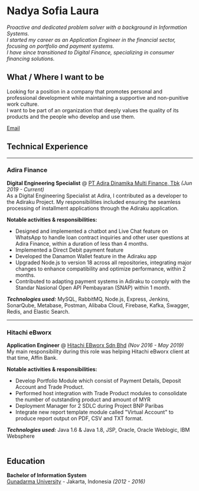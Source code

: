 # Nadya Sofia Laura

_Proactive and dedicated problem solver with a background in Information Systems._
<br> _I started my career as an Application Engineer in the financial sector, focusing on portfolio and payment systems._
<br> _I have since transitioned to Digital Finance, specializing in consumer financing solutions._ <br>

## What / Where I want to be
Looking for a position in a company that promotes personal and professional development while maintaining a supportive and non-punitive work culture. <br>
I want to be part of an organization that deeply values the quality of its products and the people who develop and use them. <br>


[Email](mailto:laurasiregaar@gmail.com) 

[//]: # (/ [LinkedIn]&#40;https://www.linkedin.com/in/sactio-swastioyono/&#41;)

[//]: # (/ [GitHub]&#40;https://github.com/sswastioyono18/&#41;)

## Technical Experience

<hr>
<h3> Adira Finance </h3>

**Digital Engineering Specialist** @ [PT Adira Dinamika Multi Finance, Tbk](https://www.adira.co.id/) _(Jun 2019 - Current)_ <br>
As a Digital Engineering Specialist at Adira, I contributed as a developer to the Adiraku Project.
My responsibilities included ensuring the seamless processing of installment applications through the Adiraku application.

<b> Notable activities & responsibilities:</b>

- Designed and implemented a chatbot and Live Chat feature on WhatsApp to handle loan contract inquiries and other user questions at Adira Finance, within a duration of less than 4 months.
- Implemented a Direct Debit payment feature
- Developed the Danamon Wallet feature in the Adiraku app
- Upgraded Node.js to version 18 across all repositories, integrating major changes to enhance compatibility and optimize performance, within 2 months.
- Contributed to adapting payment systems in Adiraku to comply with the Standar Nasional Open API Pembayaran (SNAP) within 1 month.

[//]: # (- Developed an SMS Care system to streamline user support.)
[//]: # (- Implemented Direct Debit functionality in the Adiraku application, enabling users to link their Danamon accounts for installment payments.)
[//]: # (- Developed D-Wallet, an electronic money service from Bank Danamon accessible through the Adiraku app.)
[//]: # (- Upgraded Node.js to version 18 across all repositories, integrating major changes to enhance compatibility and optimize performance.)
[//]: # (- Contributed to adapting payment systems in Adiraku to comply with Standar Nasional Open API Pembayaran &#40;SNAP&#41;.)


[//]: # (- During the COVID-19 pandemic, developed a restructuring solution for user payments.)
[//]: # (- Developed Adirapoin, a loyalty program for Adira Finance, where users earn points for timely payments, which can be redeemed for installment payments or other benefits.)
[//]: # (- Developed Adirapay, an e-wallet solution in collaboration with Kaspro.)
[//]: # (- Performed non-functional requirements analysis to ensure optimal system performance.)


**_Technologies used:_** MySQL, RabbitMQ, Node.js, Express, Jenkins, SonarQube, Metabase, Postman, Alibaba Cloud, Firebase, Kafka, Swagger, Redis,  and Elastic Search.


<hr>
<h3> Hitachi eBworx </h3>

**Application Engineer** @ [Hitachi EBworx Sdn Bhd](http://www.hitachi-ebworx.com/) _(Nov 2016 - May
2019)_ <br>
My main responsibility during this role was helping Hitachi eBworx client at that time, Affin Bank.

<b> Notable activities & responsibilities:</b>

- Develop Portfolio Module which consist of Payment Details, Deposit Account and Trade Product.
- Performed host integration with Trade Product modules to consolidate the number of outstanding product and amount of MYR
- Deployment Manager for 2 SDLC during Project BNP Paribas
- Integrate new report template module called "Virtual Account" to produce report output on PDF, CSV and TXT format.

**_Technologies used:_** Java 1.6 & Java 1.8, JSP, Oracle, Oracle Weblogic, IBM Websphere
  <br><br>

[//]: # (## Languages)

[//]: # ()
[//]: # (**English**: Fluent <br>)

[//]: # (**Indonesian**: Mother tongue)

[//]: # (<br><br>)

## Education

**Bachelor of Information System** <br>
[Gunadarma University](https://www.gunadarma.ac.id/) - Jakarta, Indonesia _(2012 - 2016)_
